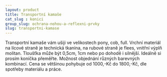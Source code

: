 ```yaml
---
layout: product
title: Transportní kamaše
cat_slug : konici
group_slug: ochrana-nohou-a-reflexni-prvky
slug: transportni-kamase
---
```


Transportní kamaše vám ušiji ve velikostech pony, cob, full.
Vrchní materiál na lícové straně je technická tkanina, na rubové straně je flees, vnitřní výplň molitan.
Tloušťka může být 0,5cm, 1cm nebo po dohodě i silnější.
Ideálně si prosím koníčka přeměřte.
Možnost objednání různých barevných kombinací.
Cena se většinou pohybuje od 1000,-Kč do 1800,-Kč, dle spotřeby materiálu a práce.

